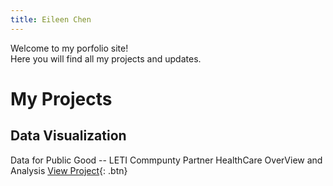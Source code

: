 ```yaml
---
title: Eileen Chen
---
```



Welcome to my porfolio site!\
Here you will find all my projects and updates.

# My Projects

## Data Visualization
Data for Public Good -- LETI Commpunty Partner HealthCare OverView and Analysis
[View Project](data_for_public_good.md){: .btn}

